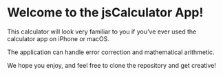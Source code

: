 # Welcome to the jsCalculator App!

This calculator will look very familiar to you if you’ve ever used the calculator app on iPhone or macOS.

The application can handle error correction and mathematical arithmetic.

We hope you enjoy, and feel free to clone the repository and get creative!
